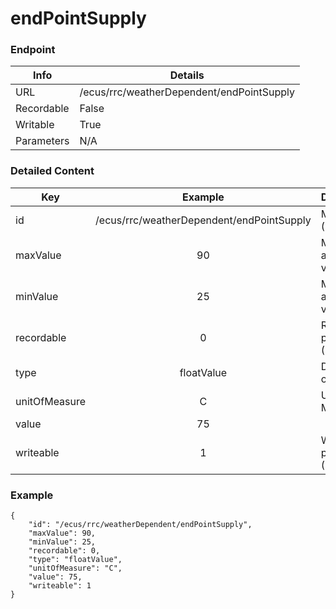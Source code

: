 # endPointSupply



### Endpoint

| Info  | Details |
| ------------- | ------------- |
| URL   | /ecus/rrc/weatherDependent/endPointSupply   |
| Recordable   | False   |
| Writable   | True   |
| Parameters  | N/A |

### Detailed Content

|  Key  | Example | Description |
| ------------- | :------: | ------------------------------ |
|  id | /ecus/rrc/weatherDependent/endPointSupply | Message ID (URL) |
|  maxValue | 90 | Maximum allowed value |
|  minValue | 25 | Minimum allowed value |
|  recordable | 0 | Recordable parameter (0=No) |
|  type | floatValue | Data type of value |
|  unitOfMeasure | C | Unit of Measure |
|  value | 75 |  |
|  writeable | 1 | Writable parameter (0=No) |



### Example
```
{
    "id": "/ecus/rrc/weatherDependent/endPointSupply",
    "maxValue": 90,
    "minValue": 25,
    "recordable": 0,
    "type": "floatValue",
    "unitOfMeasure": "C",
    "value": 75,
    "writeable": 1
}
```
